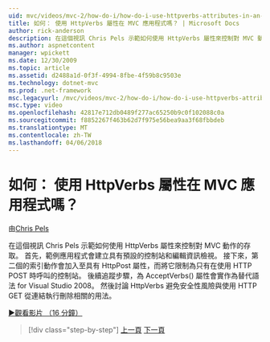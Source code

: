 ```yaml
---
uid: mvc/videos/mvc-2/how-do-i/how-do-i-use-httpverbs-attributes-in-an-mvc-application
title: 如何： 使用 HttpVerbs 屬性在 MVC 應用程式嗎？ | Microsoft Docs
author: rick-anderson
description: 在這個視訊 Chris Pels 示範如何使用 HttpVerbs 屬性來控制對 MVC 動作的存取。 首先，範例應用程式會建立具有預設 co...
ms.author: aspnetcontent
manager: wpickett
ms.date: 12/30/2009
ms.topic: article
ms.assetid: d2488a1d-0f3f-4994-8fbe-4f59b8c9503e
ms.technology: dotnet-mvc
ms.prod: .net-framework
msc.legacyurl: /mvc/videos/mvc-2/how-do-i/how-do-i-use-httpverbs-attributes-in-an-mvc-application
msc.type: video
ms.openlocfilehash: 42817e712db0489f277ac65250b9c0f102088c0a
ms.sourcegitcommit: f8852267f463b62d7f975e56bea9aa3f68fbbdeb
ms.translationtype: MT
ms.contentlocale: zh-TW
ms.lasthandoff: 04/06/2018
---
```

<a name="how-do-i-use-httpverbs-attributes-in-an-mvc-application"></a>如何： 使用 HttpVerbs 屬性在 MVC 應用程式嗎？
====================
由[Chris Pels](https://twitter.com/chrispels)

在這個視訊 Chris Pels 示範如何使用 HttpVerbs 屬性來控制對 MVC 動作的存取。 首先，範例應用程式會建立具有預設的控制站和編輯資訊檢視。 接下來，第二個的索引動作會加入至具有 HttpPost 屬性，而將它限制為只有在使用 HTTP POST 時呼叫的控制站。 後續追蹤步驟，為 AcceptVerbs() 屬性會實作為替代語法 for Visual Studio 2008。 然後討論 HttpVerbs 避免安全性風險與使用 HTTP GET 從連結執行刪除相關的用法。

[&#9654;觀看影片 （16 分鐘）](https://channel9.msdn.com/Blogs/ASP-NET-Site-Videos/how-do-i-use-httpverbs-attributes-in-an-mvc-application)

> [!div class="step-by-step"]
> [上一頁](how-do-i-work-with-model-binders-in-an-mvc-application.md)
> [下一頁](mvc2-html-encoding.md)
